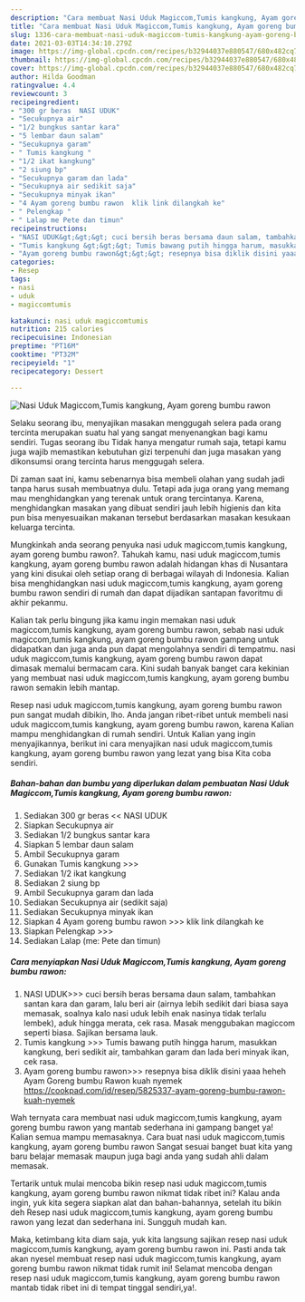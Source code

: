 ```yaml
---
description: "Cara membuat Nasi Uduk Magiccom,Tumis kangkung, Ayam goreng bumbu rawon yang lezat Untuk Jualan"
title: "Cara membuat Nasi Uduk Magiccom,Tumis kangkung, Ayam goreng bumbu rawon yang lezat Untuk Jualan"
slug: 1336-cara-membuat-nasi-uduk-magiccom-tumis-kangkung-ayam-goreng-bumbu-rawon-yang-lezat-untuk-jualan
date: 2021-03-03T14:34:10.279Z
image: https://img-global.cpcdn.com/recipes/b32944037e880547/680x482cq70/nasi-uduk-magiccomtumis-kangkung-ayam-goreng-bumbu-rawon-foto-resep-utama.jpg
thumbnail: https://img-global.cpcdn.com/recipes/b32944037e880547/680x482cq70/nasi-uduk-magiccomtumis-kangkung-ayam-goreng-bumbu-rawon-foto-resep-utama.jpg
cover: https://img-global.cpcdn.com/recipes/b32944037e880547/680x482cq70/nasi-uduk-magiccomtumis-kangkung-ayam-goreng-bumbu-rawon-foto-resep-utama.jpg
author: Hilda Goodman
ratingvalue: 4.4
reviewcount: 3
recipeingredient:
- "300 gr beras  NASI UDUK"
- "Secukupnya air"
- "1/2 bungkus santar kara"
- "5 lembar daun salam"
- "Secukupnya garam"
- " Tumis kangkung "
- "1/2 ikat kangkung"
- "2 siung bp"
- "Secukupnya garam dan lada"
- "Secukupnya air sedikit saja"
- "Secukupnya minyak ikan"
- "4 Ayam goreng bumbu rawon  klik link dilangkah ke"
- " Pelengkap "
- " Lalap me Pete dan timun"
recipeinstructions:
- "NASI UDUK&gt;&gt;&gt; cuci bersih beras bersama daun salam, tambahkan santan kara dan garam, lalu beri air (airnya lebih sedikit dari biasa saya memasak, soalnya kalo nasi uduk lebih enak nasinya tidak terlalu lembek), aduk hingga merata, cek rasa. Masak menggubakan magiccom seperti biasa. Sajikan bersama lauk."
- "Tumis kangkung &gt;&gt;&gt; Tumis bawang putih hingga harum, masukkan kangkung, beri sedikit air, tambahkan garam dan lada beri minyak ikan, cek rasa."
- "Ayam goreng bumbu rawon&gt;&gt;&gt; resepnya bisa diklik disini yaaa heheh Ayam Goreng bumbu Rawon kuah nyemek https://cookpad.com/id/resep/5825337-ayam-goreng-bumbu-rawon-kuah-nyemek"
categories:
- Resep
tags:
- nasi
- uduk
- magiccomtumis

katakunci: nasi uduk magiccomtumis 
nutrition: 215 calories
recipecuisine: Indonesian
preptime: "PT16M"
cooktime: "PT32M"
recipeyield: "1"
recipecategory: Dessert

---
```



![Nasi Uduk Magiccom,Tumis kangkung, Ayam goreng bumbu rawon](https://img-global.cpcdn.com/recipes/b32944037e880547/680x482cq70/nasi-uduk-magiccomtumis-kangkung-ayam-goreng-bumbu-rawon-foto-resep-utama.jpg)

Selaku seorang ibu, menyajikan masakan menggugah selera pada orang tercinta merupakan suatu hal yang sangat menyenangkan bagi kamu sendiri. Tugas seorang ibu Tidak hanya mengatur rumah saja, tetapi kamu juga wajib memastikan kebutuhan gizi terpenuhi dan juga masakan yang dikonsumsi orang tercinta harus menggugah selera.

Di zaman  saat ini, kamu sebenarnya bisa membeli olahan yang sudah jadi tanpa harus susah membuatnya dulu. Tetapi ada juga orang yang memang mau menghidangkan yang terenak untuk orang tercintanya. Karena, menghidangkan masakan yang dibuat sendiri jauh lebih higienis dan kita pun bisa menyesuaikan makanan tersebut berdasarkan masakan kesukaan keluarga tercinta. 



Mungkinkah anda seorang penyuka nasi uduk magiccom,tumis kangkung, ayam goreng bumbu rawon?. Tahukah kamu, nasi uduk magiccom,tumis kangkung, ayam goreng bumbu rawon adalah hidangan khas di Nusantara yang kini disukai oleh setiap orang di berbagai wilayah di Indonesia. Kalian bisa menghidangkan nasi uduk magiccom,tumis kangkung, ayam goreng bumbu rawon sendiri di rumah dan dapat dijadikan santapan favoritmu di akhir pekanmu.

Kalian tak perlu bingung jika kamu ingin memakan nasi uduk magiccom,tumis kangkung, ayam goreng bumbu rawon, sebab nasi uduk magiccom,tumis kangkung, ayam goreng bumbu rawon gampang untuk didapatkan dan juga anda pun dapat mengolahnya sendiri di tempatmu. nasi uduk magiccom,tumis kangkung, ayam goreng bumbu rawon dapat dimasak memalui bermacam cara. Kini sudah banyak banget cara kekinian yang membuat nasi uduk magiccom,tumis kangkung, ayam goreng bumbu rawon semakin lebih mantap.

Resep nasi uduk magiccom,tumis kangkung, ayam goreng bumbu rawon pun sangat mudah dibikin, lho. Anda jangan ribet-ribet untuk membeli nasi uduk magiccom,tumis kangkung, ayam goreng bumbu rawon, karena Kalian mampu menghidangkan di rumah sendiri. Untuk Kalian yang ingin menyajikannya, berikut ini cara menyajikan nasi uduk magiccom,tumis kangkung, ayam goreng bumbu rawon yang lezat yang bisa Kita coba sendiri.

<!--inarticleads1-->

##### Bahan-bahan dan bumbu yang diperlukan dalam pembuatan Nasi Uduk Magiccom,Tumis kangkung, Ayam goreng bumbu rawon:

1. Sediakan 300 gr beras &lt;&lt; NASI UDUK
1. Siapkan Secukupnya air
1. Sediakan 1/2 bungkus santar kara
1. Siapkan 5 lembar daun salam
1. Ambil Secukupnya garam
1. Gunakan  Tumis kangkung &gt;&gt;&gt;
1. Sediakan 1/2 ikat kangkung
1. Sediakan 2 siung bp
1. Ambil Secukupnya garam dan lada
1. Sediakan Secukupnya air (sedikit saja)
1. Sediakan Secukupnya minyak ikan
1. Siapkan 4 Ayam goreng bumbu rawon &gt;&gt;&gt; klik link dilangkah ke
1. Siapkan  Pelengkap &gt;&gt;&gt;
1. Sediakan  Lalap (me: Pete dan timun)




<!--inarticleads2-->

##### Cara menyiapkan Nasi Uduk Magiccom,Tumis kangkung, Ayam goreng bumbu rawon:

1. NASI UDUK&gt;&gt;&gt; cuci bersih beras bersama daun salam, tambahkan santan kara dan garam, lalu beri air (airnya lebih sedikit dari biasa saya memasak, soalnya kalo nasi uduk lebih enak nasinya tidak terlalu lembek), aduk hingga merata, cek rasa. Masak menggubakan magiccom seperti biasa. Sajikan bersama lauk.
1. Tumis kangkung &gt;&gt;&gt; Tumis bawang putih hingga harum, masukkan kangkung, beri sedikit air, tambahkan garam dan lada beri minyak ikan, cek rasa.
1. Ayam goreng bumbu rawon&gt;&gt;&gt; resepnya bisa diklik disini yaaa heheh Ayam Goreng bumbu Rawon kuah nyemek https://cookpad.com/id/resep/5825337-ayam-goreng-bumbu-rawon-kuah-nyemek




Wah ternyata cara membuat nasi uduk magiccom,tumis kangkung, ayam goreng bumbu rawon yang mantab sederhana ini gampang banget ya! Kalian semua mampu memasaknya. Cara buat nasi uduk magiccom,tumis kangkung, ayam goreng bumbu rawon Sangat sesuai banget buat kita yang baru belajar memasak maupun juga bagi anda yang sudah ahli dalam memasak.

Tertarik untuk mulai mencoba bikin resep nasi uduk magiccom,tumis kangkung, ayam goreng bumbu rawon nikmat tidak ribet ini? Kalau anda ingin, yuk kita segera siapkan alat dan bahan-bahannya, setelah itu bikin deh Resep nasi uduk magiccom,tumis kangkung, ayam goreng bumbu rawon yang lezat dan sederhana ini. Sungguh mudah kan. 

Maka, ketimbang kita diam saja, yuk kita langsung sajikan resep nasi uduk magiccom,tumis kangkung, ayam goreng bumbu rawon ini. Pasti anda tak akan nyesel membuat resep nasi uduk magiccom,tumis kangkung, ayam goreng bumbu rawon nikmat tidak rumit ini! Selamat mencoba dengan resep nasi uduk magiccom,tumis kangkung, ayam goreng bumbu rawon mantab tidak ribet ini di tempat tinggal sendiri,ya!.

